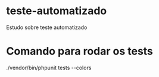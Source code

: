 # teste-automatizado

Estudo sobre teste automatizado

# Comando para rodar os tests

 ./vendor/bin/phpunit tests --colors
